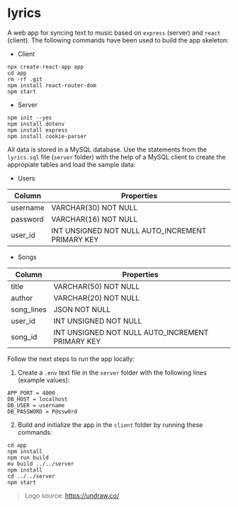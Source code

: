 # lyrics

A web app for syncing text to music based on `express` (server) and `react` (client). The following commands have been used to build the app skeleton:

* Client
```
npx create-react-app app
cd app
rm -rf .git
npm install react-router-dom
npm start
```
* Server
```
npm init --yes
npm install dotenv
npm install express
npm install cookie-parser
```

All data is stored in a MySQL database. Use the statements from the `lyrics.sql` file (`server` folder) with the help of a MySQL client to create the appropiate tables and load the sample data:

* Users

| Column | Properties |
| ------ | ---------- |
| username | VARCHAR(30) NOT NULL |
| password | VARCHAR(16) NOT NULL |
| user_id | INT UNSIGNED NOT NULL AUTO_INCREMENT PRIMARY KEY |

* Songs

| Column | Properties |
| ------ | ---------- |
| title | VARCHAR(50) NOT NULL |
| author | VARCHAR(20) NOT NULL |
| song_lines | JSON NOT NULL |
| user_id | INT UNSIGNED NOT NULL |
| song_id | INT UNSIGNED NOT NULL AUTO_INCREMENT PRIMARY KEY |

Follow the next steps to run the app locally:

1. Create a `.env` text file in the `server` folder with the following lines (example values):

```
APP_PORT = 4000
DB_HOST = localhost
DB_USER = username
DB_PASSWORD = P@ssw0rd
```
2. Build and initialize the app in the `client` folder by running these commands:
```
cd app
npm install
npm run build
mv build ../../server
npm install
cd ../../server
npm start
```

> Logo source: https://undraw.co/